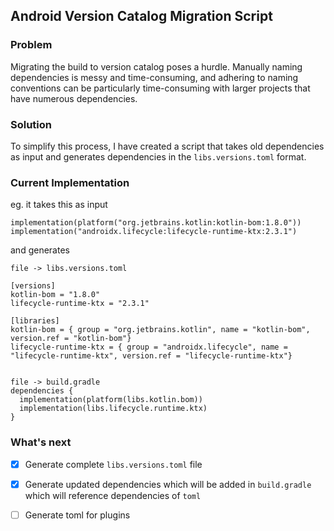 <!-- ABOUT THE PROJECT -->

## Android Version Catalog Migration Script

### Problem 
Migrating the build to version catalog poses a hurdle. Manually naming dependencies is messy and time-consuming, 
and adhering to naming conventions can be particularly time-consuming with larger projects that have numerous dependencies.

### Solution 
To simplify this process, I have created a script that takes old dependencies as input and generates dependencies in the `libs.versions.toml` format.

### Current Implementation 
eg. it takes this as input

```
implementation(platform("org.jetbrains.kotlin:kotlin-bom:1.8.0"))
implementation("androidx.lifecycle:lifecycle-runtime-ktx:2.3.1")
```


and generates


```
file -> libs.versions.toml

[versions]
kotlin-bom = "1.8.0"
lifecycle-runtime-ktx = "2.3.1"

[libraries]
kotlin-bom = { group = "org.jetbrains.kotlin", name = "kotlin-bom", version.ref = "kotlin-bom"}
lifecycle-runtime-ktx = { group = "androidx.lifecycle", name = "lifecycle-runtime-ktx", version.ref = "lifecycle-runtime-ktx"}


file -> build.gradle
dependencies {
  implementation(platform(libs.kotlin.bom))
  implementation(libs.lifecycle.runtime.ktx)
}

```


### What's next
- [x] Generate complete `libs.versions.toml` file

- [x] Generate updated dependencies which will be added in `build.gradle` which will reference dependencies of `toml`

- [ ] Generate toml for plugins
